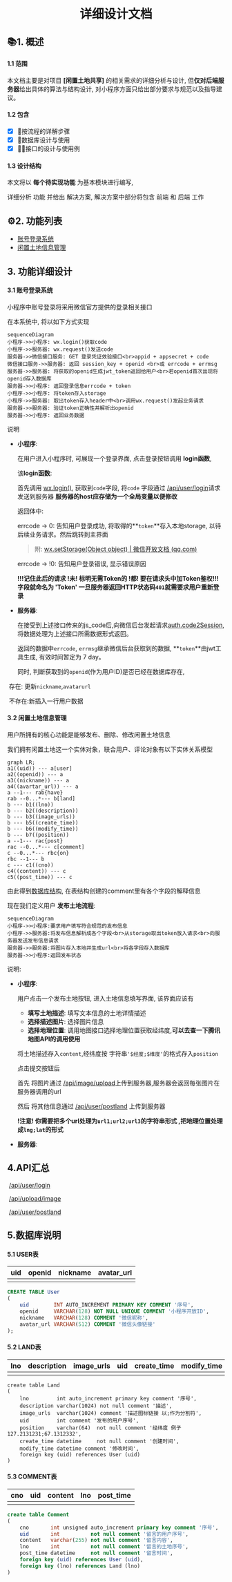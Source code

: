 <h1><div style="text-align: center;">详细设计文档</div></h1>

## 📚︎1. 概述

#### 1.1 范围

本文档主要是对项目 **[闲置土地共享]** 的相关需求的详细分析与设计, 但**仅对后端服务器**给出具体的算法与结构设计, 对小程序方面只给出部分要求与规范以及指导建议。

#### 1.2 包含

- [x] 🌊按流程的详解步骤
- [x] 🐬数据库设计与使用
- [x] 👨‍🔧接口的设计与使用例

#### 1.3 设计结构

本文将以 **每个待实现功能** 为基本模块进行编写,

详细分析 功能 并给出 解决方案, 解决方案中部分将包含 前端 和 后端 工作

## ⚙️2. 功能列表

- [账号登录系统](#31-账号登录系统)
- [闲置土地信息管理](#32-闲置土地信息管理)

## 3. 功能详细设计

#### 3.1 账号登录系统

小程序中账号登录将采用微信官方提供的登录相关接口

在本系统中, 将以如下方式实现

```mermaid
sequenceDiagram
小程序->>小程序: wx.login()获取code
小程序->>服务器: wx.request()发送code
服务器->>微信接口服务: GET 登录凭证效验接口<br>appid + appsecret + code
微信接口服务->>服务器: 返回 session_key + openid <br>或 errcode + errmsg
服务器->>服务器: 将获取的openid生成jwt_token返回给用户<br>若openid首次出现将openid存入数据库
服务器->>小程序: 返回登录信息errcode + token
小程序->>小程序: 将token存入storage
小程序->>服务器: 取出token存入header中<br>调用wx.request()发起业务请求
服务器->>服务器: 验证token正确性并解析出openid
服务器->>小程序: 返回业务数据
```

说明

- **小程序**:

  在用户进入小程序时, 可展现一个登录界面, 点击登录按钮调用 **login函数**,

  该**login函数**:

  首先调用 [wx.login()](https://developers.weixin.qq.com/miniprogram/dev/api/open-api/login/wx.login.html?msclkid=47d4cda8cf7811ec8613b4d8a85d250b), 获取到`code`字段, 将`code`
  字段通过 [/api/user/login](https://www.eolink.com/share/project/api/detail?groupID=-1&apiID=48000826&shareCode=36iWep&shareToken=$2y$10$UrwSpCNcoPLs9YAUDSpDae4HoEBmekVFlA~2FKmLaQ~2FXF.KJjpHZ56C&shareID=375768)请求发送到服务器  **服务器的host应存储为一个全局变量以便修改**

   返回体中:

   errcode -> 0:    告知用户登录成功, 将取得的**`token`**存入本地storage, 以待后续业务请求。然后跳转到主界面

  > 附:	[wx.setStorage(Object object) | 微信开放文档 (qq.com)](https://developers.weixin.qq.com/miniprogram/dev/api/storage/wx.setStorage.html)

   errcode -> !0:   告知用户登录错误, 显示错误原因

  **!!!记住此后的请求 !未! 标明无需Token的 !都! 要在请求头中加Token鉴权!!! 字段就命名为 'Token' 一旦服务器返回HTTP状态码`401`就需要求用户重新登录**

  

- **服务器**:

  在接受到上述接口传来的js_code后,向微信后台发起请求[auth.code2Session](https://developers.weixin.qq.com/miniprogram/dev/api-backend/open-api/login/auth.code2Session.html), 将数据处理为上述接口所需数据形式返回。

  返回的数据中`errcode`, `errmsg`继承微信后台获取到的数据, **`token`**由jwt工具生成, 有效时间暂定为 7 day。

  同时, 判断获取到的`openid`(作为用户ID)是否已经在数据库存在,

​		 存在:    更新`nickname`,`avatarurl`

​		 不存在:新插入一行用户数据



#### 3.2 闲置土地信息管理

用户所拥有的核心功能是能够发布、删除、修改闲置土地信息

我们拥有闲置土地这一个实体对象，联合用户、评论对象有以下实体关系模型

```mermaid
graph LR;
a1((uid)) --- a[user]
a2((openid)) --- a
a3((nickname)) --- a
a4((avartar_url)) --- a
a --1--- rab{have}
rab --0...*--- b[land]
b --- b1((lno))
b --- b2((description))
b --- b3((image_urls))
b --- b5((create_time))
b --- b6((modify_time))
b --- b7((position))
a --1--- rac{post}
rac --0...*--- c[comment]
c --0...*--- rbc{on}
rbc --1--- b
c --- c1((cno))
c4((content)) --- c
c5((post_time)) --- c
```

由此得到[数据库结构](#5数据库说明), 在表结构创建的comment里有各个字段的解释信息

现在我们定义用户 **发布土地流程**:

```mermaid
sequenceDiagram
小程序->>小程序:要求用户填写符合规范的发布信息
小程序->>服务器:将发布信息解析成各个字段<br>从storage取出token放入请求<br>向服务器发送发布信息请求
服务器->>服务器:将图片存入本地并生成url<br>将各字段存入数据库
服务器->>小程序:返回发布状态
```

说明:

- **小程序**:

  用户点击一个发布土地按钮, 进入土地信息填写界面, 该界面应该有

    - **填写土地描述**: 填写文本信息的土地详情描述
    - **选择描述图片**: 选择图片信息
    - **选择地理位置**: 调用地图接口选择地理位置获取经纬度,**可以去查一下腾讯地图API的调用使用**

  将土地描述存入`content`,经纬度按 字符串`'$经度;$维度'`的格式存入`position`

  点击提交按钮后

   首先 将图片通过 [/api/image/upload](https://www.eolink.com/share/project/api/detail?groupID=-1&apiID=48001523&shareCode=36iWep&shareToken=$2y$10$gmvhiBI~2FqTO49lheilQUkevbipzQ~2Fvc8u3A4Z4eeyjCjIF2u4UOXq&shareID=375768)上传到服务器,服务器会返回每张图片在服务器调用的url
  
   然后 将其他信息通过 [/api/user/postland](https://www.eolink.com/share/project/api/detail?groupID=-1&apiID=48007742&shareCode=36iWep&shareToken=$2y$10$srUfLT5.3jU6OmOztnHZQ.jYU7Ra6xQqkmEv1LxWCGhScstSIp8NG&shareID=375768) 上传到服务器
  
  **!注意! 你需要把多个url处理为`url1;url2;url3`的字符串形式 ,把地理位置处理成`lng;lat`的形式**
  
  


- **服务器**:



## 4.API汇总

​    [/api/user/login](https://www.eolink.com/share/project/api/detail?groupID=-1&apiID=48000826&shareCode=36iWep&shareToken=$2y$10$UrwSpCNcoPLs9YAUDSpDae4HoEBmekVFlA~2FKmLaQ~2FXF.KJjpHZ56C&shareID=375768)

​    [/api/upload/image](https://www.eolink.com/share/project/api/detail?groupID=-1&apiID=48001523&shareCode=36iWep&shareToken=$2y$10$gmvhiBI~2FqTO49lheilQUkevbipzQ~2Fvc8u3A4Z4eeyjCjIF2u4UOXq&shareID=375768)

​	[/api/user/postland](https://www.eolink.com/share/project/api/detail?groupID=-1&apiID=48007742&shareCode=36iWep&shareToken=$2y$10$srUfLT5.3jU6OmOztnHZQ.jYU7Ra6xQqkmEv1LxWCGhScstSIp8NG&shareID=375768)



## 5.数据库说明

#### 5.1 USER表

| uid | openid | nickname | avatar_url |
|-----|--------|----------|------------|
|     |        |          |            |

```sql
CREATE TABLE User
(
    uid        INT AUTO_INCREMENT PRIMARY KEY COMMENT '序号',
    openid     VARCHAR(128) NOT NULL UNIQUE COMMENT '小程序开放ID',
    nickname   VARCHAR(128) COMMENT '微信昵称',
    avatar_url VARCHAR(512) COMMENT '微信头像链接'
);
```

#### 5.2 LAND表

| lno | description | image_urls | uid | create_time | modify_time | position |
|-----|-------------|------------|-----|-------------|-------------|----------|
|     |             |            |     |             |             |          |

```mysql
create table Land
(
    lno         int auto_increment primary key comment '序号',
    description varchar(1024) not null comment '描述',
    image_urls  varchar(1024) comment '描述图标链接 以;作为分割符',
    uid         int comment '发布的用户序号',
    position    varchar(64)  not null comment '经纬度 例子 127.2131231;67.1312332',
    create_time datetime     not null comment '创建时间',
    modify_time datetime comment '修改时间',
    foreign key (uid) references User (uid)
)
```

#### 5.3 COMMENT表

| cno | uid | content | lno | post_time |
|-----|-----|---------|-----|-----------|
|     |     |         |     |           |

```sql
create table Comment
(
    cno       int unsigned auto_increment primary key comment '序号',
    uid       int          not null comment '留言的用户序号',
    content   varchar(255) not null comment '留言内容',
    lno       int          not null comment '留言的土地序号',
    post_time datetime     not null comment '留言时间',
    foreign key (uid) references User (uid),
    foreign key (lno) references Land (lno)
)
```
